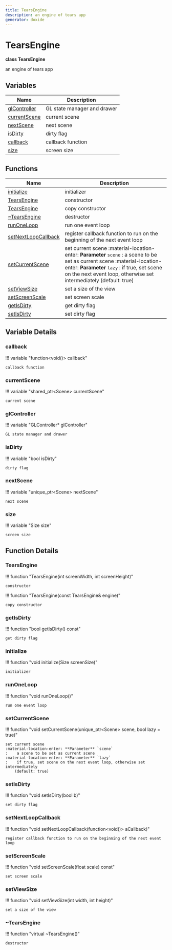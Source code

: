 ```yaml
---
title: TearsEngine
description: an engine of tears app 
generator: doxide
---
```



# TearsEngine

**class TearsEngine**

an engine of tears app

## Variables

| Name | Description |
| ---- | ----------- |
| [glController](#glController) | GL state manager and drawer  |
| [currentScene](#currentScene) | current scene  |
| [nextScene](#nextScene) | next scene  |
| [isDirty](#isDirty) | dirty flag  |
| [callback](#callback) | callback function  |
| [size](#size) | screen size  |

## Functions

| Name | Description |
| ---- | ----------- |
| [initialize](#initialize) | initializer  |
| [TearsEngine](#TearsEngine) | constructor  |
| [TearsEngine](#TearsEngine) | copy constructor  |
| [~TearsEngine](#_u007eTearsEngine) | destructor  |
| [runOneLoop](#runOneLoop) | run one event loop  |
| [setNextLoopCallback](#setNextLoopCallback) | register callback function to run on the beginning of the next event loop  |
| [setCurrentScene](#setCurrentScene) | set current scene :material-location-enter: **Parameter** `scene` :    a scene to be set as current scene :material-location-enter: **Parameter** `lazy` :    if true, set scene on the next event loop, otherwise set intermediately (default: true)  |
| [setViewSize](#setViewSize) | set a size of the view  |
| [setScreenScale](#setScreenScale) | set screen scale  |
| [getIsDirty](#getIsDirty) | get dirty flag  |
| [setIsDirty](#setIsDirty) | set dirty flag  |

## Variable Details

### callback<a name="callback"></a>

!!! variable "function&lt;void()&gt; callback"

    callback function

### currentScene<a name="currentScene"></a>

!!! variable "shared_ptr&lt;Scene&gt; currentScene"

    current scene

### glController<a name="glController"></a>

!!! variable "GLController&#42; glController"

    GL state manager and drawer

### isDirty<a name="isDirty"></a>

!!! variable "bool isDirty"

    dirty flag

### nextScene<a name="nextScene"></a>

!!! variable "unique_ptr&lt;Scene&gt; nextScene"

    next scene

### size<a name="size"></a>

!!! variable "Size size"

    screen size

## Function Details

### TearsEngine<a name="TearsEngine"></a>

!!! function "TearsEngine(int screenWidth, int screenHeight)"

    constructor

!!! function "TearsEngine(const TearsEngine&amp; engine)"

    copy constructor

### getIsDirty<a name="getIsDirty"></a>

!!! function "bool getIsDirty() const"

    get dirty flag

### initialize<a name="initialize"></a>

!!! function "void initialize(Size screenSize)"

    initializer

### runOneLoop<a name="runOneLoop"></a>

!!! function "void runOneLoop()"

    run one event loop

### setCurrentScene<a name="setCurrentScene"></a>

!!! function "void setCurrentScene(unique_ptr&lt;Scene&gt; scene, bool lazy = true)"

    set current scene
    :material-location-enter: **Parameter** `scene`
    :    a scene to be set as current scene
    :material-location-enter: **Parameter** `lazy`
    :    if true, set scene on the next event loop, otherwise set intermediately
        (default: true)

### setIsDirty<a name="setIsDirty"></a>

!!! function "void setIsDirty(bool b)"

    set dirty flag

### setNextLoopCallback<a name="setNextLoopCallback"></a>

!!! function "void setNextLoopCallback(function&lt;void()&gt; aCallback)"

    register callback function to run on the beginning of the next event loop

### setScreenScale<a name="setScreenScale"></a>

!!! function "void setScreenScale(float scale) const"

    set screen scale

### setViewSize<a name="setViewSize"></a>

!!! function "void setViewSize(int width, int height)"

    set a size of the view

### ~TearsEngine<a name="_u007eTearsEngine"></a>

!!! function "virtual ~TearsEngine()"

    destructor
